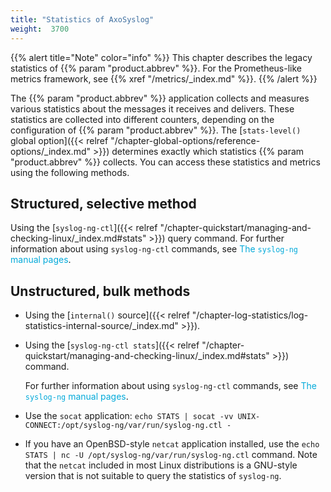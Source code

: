 ```yaml
---
title: "Statistics of AxoSyslog"
weight:  3700
---
```

<!-- DISCLAIMER: This file is based on the syslog-ng Open Source Edition documentation https://github.com/balabit/syslog-ng-ose-guides/commit/2f4a52ee61d1ea9ad27cb4f3168b95408fddfdf2 and is used under the terms of The syslog-ng Open Source Edition Documentation License. The file has been modified by Axoflow. -->

{{% alert title="Note" color="info" %}}
This chapter describes the legacy statistics of {{% param "product.abbrev" %}}. For the Prometheus-like metrics framework, see {{% xref "/metrics/_index.md" %}}.
{{% /alert %}}

The {{% param "product.abbrev" %}} application collects and measures various statistics about the messages it receives and delivers. These statistics are collected into different counters, depending on the configuration of {{% param "product.abbrev" %}}. The [`stats-level()` global option]({{< relref "/chapter-global-options/reference-options/_index.md" >}}) determines exactly which statistics {{% param "product.abbrev" %}} collects. You can access these statistics and metrics using the following methods.

## Structured, selective method

Using the [`syslog-ng-ctl`]({{< relref "/chapter-quickstart/managing-and-checking-linux/_index.md#stats" >}}) query command. For further information about using `syslog-ng-ctl` commands, see <span class="mcFormatColor" style="color: #04aada;">The `syslog-ng` manual pages</span>.

## Unstructured, bulk methods

- Using the [`internal()` source]({{< relref "/chapter-log-statistics/log-statistics-internal-source/_index.md" >}}).
- Using the [`syslog-ng-ctl stats`]({{< relref "/chapter-quickstart/managing-and-checking-linux/_index.md#stats" >}}) command.

    For further information about using `syslog-ng-ctl` commands, see <span class="mcFormatColor" style="color: #04aada;">The `syslog-ng` manual pages</span>.

- Use the `socat` application: `echo STATS | socat -vv UNIX-CONNECT:/opt/syslog-ng/var/run/syslog-ng.ctl -`
- If you have an OpenBSD-style `netcat` application installed, use the `echo STATS | nc -U /opt/syslog-ng/var/run/syslog-ng.ctl` command. Note that the `netcat` included in most Linux distributions is a GNU-style version that is not suitable to query the statistics of `syslog-ng`.
